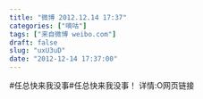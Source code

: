 ```yaml
---
title: "微博 2012.12.14 17:37"
categories: ["嘀咕"]
tags: ["来自微博 weibo.com"]
draft: false
slug: "uxU3uD"
date: "2012-12-14 17:37:00"
---
```


<p>#任总快来我没事#任总快来我没事！ 详情:O网页链接 ​​​​</p>
